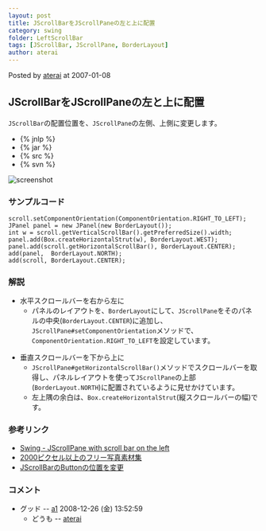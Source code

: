 ```yaml
---
layout: post
title: JScrollBarをJScrollPaneの左と上に配置
category: swing
folder: LeftScrollBar
tags: [JScrollBar, JScrollPane, BorderLayout]
author: aterai
---
```


Posted by [aterai](http://terai.xrea.jp/aterai.html) at 2007-01-08

## JScrollBarをJScrollPaneの左と上に配置
`JScrollBar`の配置位置を、`JScrollPane`の左側、上側に変更します。

- {% jnlp %}
- {% jar %}
- {% src %}
- {% svn %}

<!-- dummy comment line for breaking list -->

![screenshot](https://lh6.googleusercontent.com/_9Z4BYR88imo/TQTPG13yZbI/AAAAAAAAAdc/1a4aTgyblRo/s800/LeftScrollBar.png)

### サンプルコード
<pre class="prettyprint"><code>scroll.setComponentOrientation(ComponentOrientation.RIGHT_TO_LEFT);
JPanel panel = new JPanel(new BorderLayout());
int w = scroll.getVerticalScrollBar().getPreferredSize().width;
panel.add(Box.createHorizontalStrut(w), BorderLayout.WEST);
panel.add(scroll.getHorizontalScrollBar(), BorderLayout.CENTER);
add(panel,  BorderLayout.NORTH);
add(scroll, BorderLayout.CENTER);
</code></pre>

### 解説
- 水平スクロールバーを右から左に
    - パネルのレイアウトを、`BorderLayout`にして、`JScrollPane`をそのパネルの中央(`BorderLayout.CENTER`)に追加し、`JScrollPane#setComponentOrientation`メソッドで、`ComponentOrientation.RIGHT_TO_LEFT`を設定しています。

<!-- dummy comment line for breaking list -->

- 垂直スクロールバーを下から上に
    - `JScrollPane#getHorizontalScrollBar()`メソッドでスクロールバーを取得し、パネルレイアウトを使って`JScrollPane`の上部(`BorderLayout.NORTH`)に配置されているように見せかけています。
    - 左上隅の余白は、`Box.createHorizontalStrut`(縦スクロールバーの幅)です。

<!-- dummy comment line for breaking list -->

### 参考リンク
- [Swing - JScrollPane with scroll bar on the left](https://forums.oracle.com/thread/1375964)
- [2000ピクセル以上のフリー写真素材集](http://sozai-free.com/)
- [JScrollBarのButtonの位置を変更](http://terai.xrea.jp/Swing/ScrollBarButtonLayout.html)

<!-- dummy comment line for breaking list -->

### コメント
- グッド -- [a1](http://terai.xrea.jp/a1.html) 2008-12-26 (金) 13:52:59
    - どうも -- [aterai](http://terai.xrea.jp/aterai.html)

<!-- dummy comment line for breaking list -->

